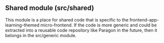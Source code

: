 ## Shared module (src/shared)

This module is a place for shared code that is specific to the frontend-app-learning-themed micro-frontend.
If the code is more generic and could be extracted into a reusable code repository like Paragon in the future, then it belongs in the src/generic module.